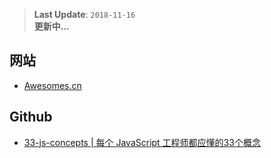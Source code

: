 > **Last Update**: `2018-11-16` <br/>
> **更新中…**

## 网站

* [Awesomes.cn](https://www.awesomes.cn)

## Github

* [33-js-concepts | 每个 JavaScript 工程师都应懂的33个概念](https://github.com/stephentian/33-js-concepts)